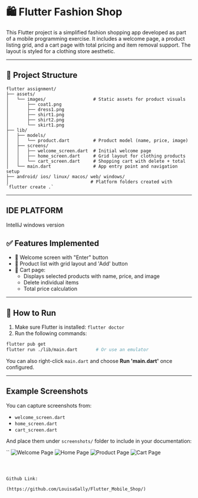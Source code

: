 # 🛍️ Flutter Fashion Shop

This Flutter project is a simplified fashion shopping app developed as part of a mobile programming exercise. It includes a welcome page, a product listing grid, and a cart page with total pricing and item removal support. The layout is styled for a clothing store aesthetic.

---

## 📁 Project Structure

```
flutter assignment/
├── assets/
│   └── images/                  # Static assets for product visuals
│       ├── coat1.png
│       ├── dress1.png
│       ├── shirt1.png
│       ├── shirt2.png
│       └── skirt1.png
├── lib/
│   ├── models/
│   │   └── product.dart         # Product model (name, price, image)
│   ├── screens/
│   │   ├── welcome_screen.dart  # Initial welcome page
│   │   ├── home_screen.dart     # Grid layout for clothing products
│   │   └── cart_screen.dart     # Shopping cart with delete + total
│   └── main.dart                # App entry point and navigation setup
├── android/ ios/ linux/ macos/ web/ windows/
│                               # Platform folders created with `flutter create .`
```

---

## IDE PLATFORM

IntelliJ windows version

## ✅ Features Implemented

- 👋 Welcome screen with "Enter" button
- 🛒 Product list with grid layout and 'Add' button
- 🧮 Cart page:
  - Displays selected products with name, price, and image
  - Delete individual items
  - Total price calculation

---

## 🚀 How to Run

1. Make sure Flutter is installed: `flutter doctor`
2. Run the following commands:

```bash
flutter pub get
flutter run ./lib/main.dart       # Or use an emulator
```

You can also right-click `main.dart` and choose **Run 'main.dart'** once configured.

---

## Example Screenshots

You can capture screenshots from:

- `welcome_screen.dart`
- `home_screen.dart`
- `cart_screen.dart`

And place them under `screenshots/` folder to include in your documentation:

``
![Welcome Page](screenshots/welcome.png)
![Home Page](screenshots/home.png)
![Product Page](screenshots/product.png)
![Cart Page](screenshots/cart.png)
```



Github Link:

(https://github.com/LouisaSally/Flutter_Mobile_Shop/)
